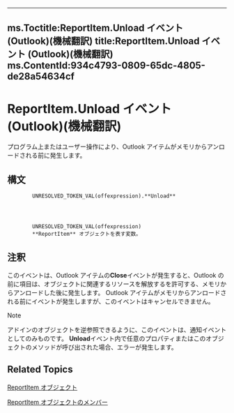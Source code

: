 

---
ms.Toctitle:ReportItem.Unload イベント (Outlook)(機械翻訳)
title:ReportItem.Unload イベント (Outlook)(機械翻訳)
ms.ContentId:934c4793-0809-65dc-4805-de28a54634cf
---
# ReportItem.Unload イベント (Outlook)(機械翻訳)




プログラム上またはユーザー操作により、Outlook アイテムがメモリからアンロードされる前に発生します。

## 構文

            UNRESOLVED_TOKEN_VAL(offexpression).**Unload**




            UNRESOLVED_TOKEN_VAL(offexpression)
            **ReportItem** オブジェクトを表す変数。



## 注釈
このイベントは、Outlook アイテムの**Close**イベントが発生すると、Outlook の前に項目は、オブジェクトに関連するリソースを解放するを許可する、メモリからアンロードした後に発生します。 Outlook アイテムがメモリからアンロードされる前にイベントが発生しますが、このイベントはキャンセルできません。

>[!NOTE]
>アドインのオブジェクトを逆参照できるように、このイベントは、通知イベントとしてのみものです。 **Unload**イベント内で任意のプロパティまたはこのオブジェクトのメソッドが呼び出された場合、エラーが発生します。





## Related Topics

[ReportItem オブジェクト](16ebe336-72e0-42f6-99d3-edecc3ea284d.md)

[ReportItem オブジェクトのメンバー](5a5662dd-e969-bbd5-129b-44609ba1cf9f.md)





